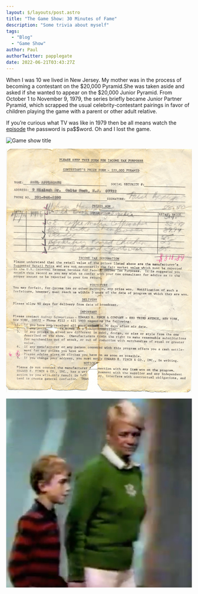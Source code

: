 ```yaml
---
layout: $/layouts/post.astro
title: "The Game Show: 30 Minutes of Fame"
description: "Some trivia about myself"
tags:
  - "Blog"
  - "Game Show"
author: Paul
authorTwitter: papplegate
date: 2022-06-21T03:43:27Z
---
```


When I was 10 we lived in New Jersey. My mother was in the process of becoming a contestant on the $20,000 Pyramid.She was taken aside and asked if she wanted to appear on the $20,000 Junior Pyramid. From October 1 to November 9, 1979, the series briefly became Junior Partner Pyramid, which scrapped the usual celebrity-contestant pairings in favor of children playing the game with a parent or other adult relative.

If you’re curious what TV was like in 1979 then be all means watch the [episode](https://vimeo.com/26595314) the password is pa$$word. Oh and I lost the game.

![Game show title](/public/assets/images/Pyramid-title.jpg)

![Contract](/public/assets/images/contract-6.jpg)

![Me and Mom](/public/assets/images/Me-Mom-2.jpg)
